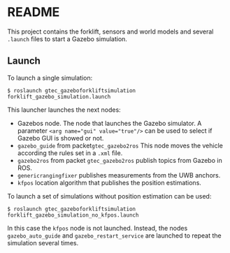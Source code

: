 # README

This project contains the forklift, sensors and world models and several ```.launch``` files to start a Gazebo simulation. 

## Launch

To launch a single simulation:

```$ roslaunch gtec_gazeboforkliftsimulation forklift_gazebo_simulation.launch```

This launcher launches the next nodes:

- Gazebos node. The node that launches the Gazebo simulator. A parameter ```<arg name="gui" value="true"/>``` can be used to select if Gazebo GUI is showed or not.
- ```gazebo_guide``` from packet```gtec_gazebo2ros``` This node moves the vehicle according the rules set in a ```.xml``` file.
- ```gazebo2ros``` from packet ```gtec_gazebo2ros``` publish topics from Gazebo in ROS.
- ```genericrangingfixer``` publishes measurements from the UWB anchors.
- ```kfpos``` location algorithm that publishes the position estimations.

To launch a set of simulations without position estimation can be used:

```$ roslaunch gtec_gazeboforkliftsimulation forklift_gazebo_simulation_no_kfpos.launch```

In this case the ```kfpos``` node is not launched. Instead, the nodes ```gazebo_auto_guide``` and ```gazebo_restart_service``` are launched to repeat the simulation several times. 